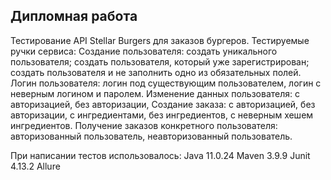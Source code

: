 Дипломная работа
----------------
Тестирование API Stellar Burgers для заказов бургеров.
Тестируемые ручки сервиса:
Создание пользователя:
    создать уникального пользователя;
    создать пользователя, который уже зарегистрирован;
    создать пользователя и не заполнить одно из обязательных полей.
Логин пользователя:
    логин под существующим пользователем,
    логин с неверным логином и паролем.
Изменение данных пользователя:
    с авторизацией,
    без авторизации,
Создание заказа:
    с авторизацией,
    без авторизации,
    с ингредиентами,
    без ингредиентов,
    с неверным хешем ингредиентов.
Получение заказов конкретного пользователя:
    авторизованный пользователь,
    неавторизованный пользователь.


При написании тестов использовалось:
    Java 11.0.24
    Maven 3.9.9
    Junit 4.13.2
    Аllure

